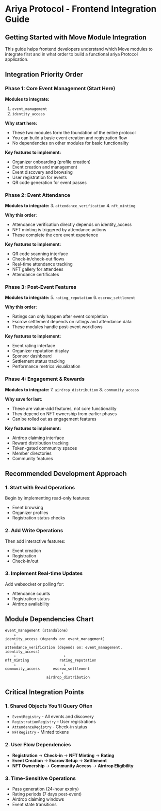 # Ariya Protocol - Frontend Integration Guide

## Getting Started with Move Module Integration

This guide helps frontend developers understand which Move modules to integrate first and in what order to build a functional ariya Protocol application.

## Integration Priority Order

### Phase 1: Core Event Management (Start Here)
**Modules to integrate:**
1. `event_management`
2. `identity_access`

**Why start here:**
- These two modules form the foundation of the entire protocol
- You can build a basic event creation and registration flow
- No dependencies on other modules for basic functionality

**Key features to implement:**
- Organizer onboarding (profile creation)
- Event creation and management
- Event discovery and browsing
- User registration for events
- QR code generation for event passes

### Phase 2: Event Attendance
**Modules to integrate:**
3. `attendance_verification`
4. `nft_minting`

**Why this order:**
- Attendance verification directly depends on identity_access
- NFT minting is triggered by attendance actions
- These complete the core event experience

**Key features to implement:**
- QR code scanning interface
- Check-in/check-out flows
- Real-time attendance tracking
- NFT gallery for attendees
- Attendance certificates

### Phase 3: Post-Event Features
**Modules to integrate:**
5. `rating_reputation`
6. `escrow_settlement`

**Why this order:**
- Ratings can only happen after event completion
- Escrow settlement depends on ratings and attendance data
- These modules handle post-event workflows

**Key features to implement:**
- Event rating interface
- Organizer reputation display
- Sponsor dashboard
- Settlement status tracking
- Performance metrics visualization

### Phase 4: Engagement & Rewards
**Modules to integrate:**
7. `airdrop_distribution`
8. `community_access`

**Why save for last:**
- These are value-add features, not core functionality
- They depend on NFT ownership from earlier phases
- Can be rolled out as engagement features

**Key features to implement:**
- Airdrop claiming interface
- Reward distribution tracking
- Token-gated community spaces
- Member directories
- Community features

## Recommended Development Approach

### 1. Start with Read Operations
Begin by implementing read-only features:
- Event browsing
- Organizer profiles
- Registration status checks

### 2. Add Write Operations
Then add interactive features:
- Event creation
- Registration
- Check-in/out

### 3. Implement Real-time Updates
Add websocket or polling for:
- Attendance counts
- Registration status
- Airdrop availability

## Module Dependencies Chart

```
event_management (standalone)
    ↓
identity_access (depends on: event_management)
    ↓
attendance_verification (depends on: event_management, identity_access)
    ↓                      ↓
nft_minting              rating_reputation
    ↓                      ↓
community_access      escrow_settlement
                          ↓
                   airdrop_distribution
```

## Critical Integration Points

### 1. Shared Objects You'll Query Often
- `EventRegistry` - All events and discovery
- `RegistrationRegistry` - User registrations
- `AttendanceRegistry` - Check-in status
- `NFTRegistry` - Minted tokens

### 2. User Flow Dependencies
- **Registration** → **Check-in** → **NFT Minting** → **Rating**
- **Event Creation** → **Escrow Setup** → **Settlement**
- **NFT Ownership** → **Community Access** → **Airdrop Eligibility**

### 3. Time-Sensitive Operations
- Pass generation (24-hour expiry)
- Rating periods (7 days post-event)
- Airdrop claiming windows
- Event state transitions



